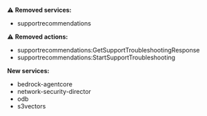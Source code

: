 :warning: **Removed services:**

- supportrecommendations

:warning: **Removed actions:**

- supportrecommendations:GetSupportTroubleshootingResponse
- supportrecommendations:StartSupportTroubleshooting

**New services:**

- bedrock-agentcore
- network-security-director
- odb
- s3vectors
